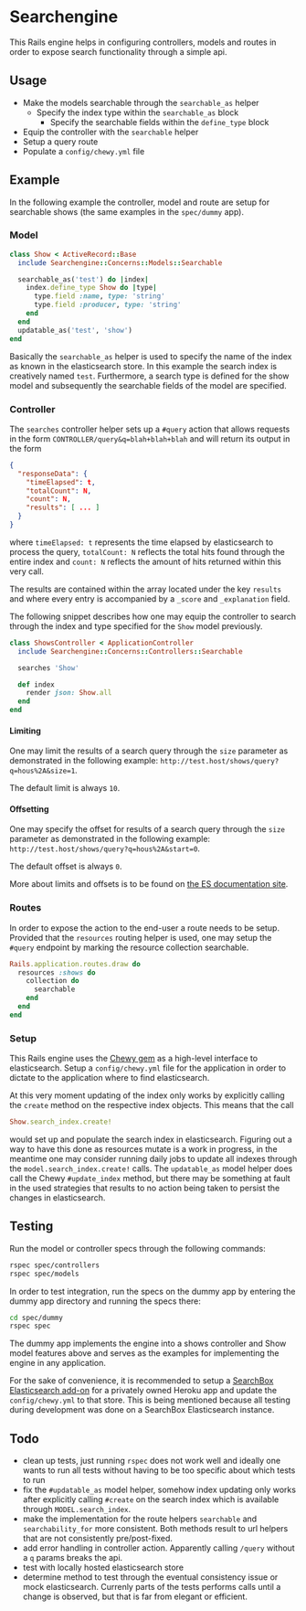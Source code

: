 # Searchengine
This Rails engine helps in configuring controllers, models and routes in order 
to expose search functionality through a simple api.

## Usage

 - Make the models searchable through the `searchable_as` helper
   - Specify the index type within the `searchable_as` block
     - Specify the searchable fields within the `define_type` block
 - Equip the controller with the `searchable` helper
 - Setup a query route
 - Populate a `config/chewy.yml` file

## Example
In the following example the controller, model and route are setup for 
searchable shows (the same examples in the `spec/dummy` app).

### Model
```ruby
class Show < ActiveRecord::Base
  include Searchengine::Concerns::Models::Searchable

  searchable_as('test') do |index|
    index.define_type Show do |type|
      type.field :name, type: 'string'
      type.field :producer, type: 'string'
    end
  end
  updatable_as('test', 'show')
end
```

Basically the ```searchable_as``` helper is used to specify the name of the index
as known in the elasticsearch store. In this example the search index is 
creatively named `test`. Furthermore, a search type is defined for the show 
model and subsequently the searchable fields of the model are specified.

### Controller
The `searches` controller helper sets up a `#query` action that allows requests
in the form ```CONTROLLER/query&q=blah+blah+blah``` and will return
its output in the form

```json
{
  "responseData": {
    "timeElapsed": t,
    "totalCount": N,
    "count": N,
    "results": [ ... ]
  }
}
```

where `timeElapsed: t` represents the time elapsed by elasticsearch to 
process the query, `totalCount: N` reflects the total hits found through the 
entire index and `count: N` reflects the amount of hits returned within
this very call.

The results are contained within the array located under the key `results` and
where every entry is accompanied by a ```_score``` and ```_explanation``` 
field.

The following snippet describes how one may equip the controller to search
through the index and type specified for the `Show` model previously.

```ruby
class ShowsController < ApplicationController
  include Searchengine::Concerns::Controllers::Searchable

  searches 'Show'

  def index
    render json: Show.all
  end
end
```

#### Limiting
One may limit the results of a search query through the `size` parameter as
demonstrated in the following example: 
`http://test.host/shows/query?q=hous%2A&size=1`.

The default limit is always `10`.

#### Offsetting
One may specify the offset for results of a search query through the `size` 
parameter as demonstrated in the following example: 
`http://test.host/shows/query?q=hous%2A&start=0`.

The default offset is always `0`.

More about limits and offsets is to be found on [the ES documentation site](https://www.elastic.co/guide/en/elasticsearch/reference/current/search-request-from-size.html).


### Routes
In order to expose the action to the end-user a route needs to be setup.
Provided that the `resources` routing helper is used, one may setup the
`#query` endpoint by marking the resource collection searchable.
```ruby
Rails.application.routes.draw do
  resources :shows do
    collection do
      searchable
    end
  end
end
```

### Setup
This Rails engine uses the [Chewy gem](https://github.com/toptal/chewy) as a 
high-level interface to elasticsearch. Setup a `config/chewy.yml` file for the
application in order to dictate to the application where to find elasticsearch.

At this very moment updating of the index only works by explicitly calling the 
```create``` method on the respective index objects. This means that the call
```ruby
Show.search_index.create!
```
would set up and populate the search index in elasticsearch. Figuring out a way
to have this done as resources mutate is a work in progress, in the meantime 
one may consider running daily jobs to update all indexes through the 
```model.search_index.create!``` calls. The ```updatable_as``` model helper
does call the Chewy ```#update_index``` method, but there may be something at 
fault in the used strategies that results to no action being taken to persist
the changes in elasticsearch.

## Testing
Run the model or controller specs through the following commands:

```bash
rspec spec/controllers
rspec spec/models
```

In order to test integration, run the specs on the dummy app by entering the
dummy app directory and running the specs there:
```bash
cd spec/dummy
rspec spec
```

The dummy app implements the engine into a shows controller and Show model
features above and serves as the examples for implementing the engine in any
application.

For the sake of convenience, it is recommended to setup a [SearchBox 
Elasticsearch add-on](https://elements.heroku.com/addons/searchbox) for a 
privately owned Heroku app and update the `config/chewy.yml` to that store. 
This is being mentioned because all testing during development was done on a 
SearchBox Elasticsearch instance.

## Todo

 - clean up tests, just running ```rspec``` does not work well and ideally one wants to run all tests without having to be too specific about which tests to run
 - fix the ```#updatable_as``` model helper, somehow index updating only works after explicitly calling ```#create``` on the search index which is available through ```MODEL.search_index```.
 - make the implementation for the route helpers ```searchable``` and ```searchability_for``` more consistent. Both methods result to url helpers that are not consistently pre/post-fixed.
 - add error handling in controller action. Apparently calling ```/query``` without a ```q``` params breaks the api.
 - test with locally hosted elasticsearch store
 - determine method to test through the eventual consistency issue or mock elasticsearch. Currenly parts of the tests performs calls until a change is observed, but that is far from elegant or efficient.
